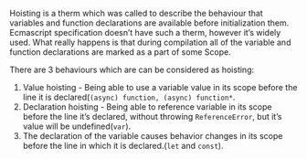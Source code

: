 Hoisting is a therm which was called to describe the behaviour that variables and function declarations are available before initialization them. Ecmascript specification doesn’t have such a therm, however it’s widely used. What really happens is that during compilation all of the variable and function declarations are marked as a part of some Scope.

There are 3 behaviours which are can be considered as hoisting:

1. Value hoisting - Being able to use a variable value in its scope before the line it is declared(`(async) function, (async) function*`.
2. Declaration hoisting - Being able to reference variable in its scope before the line it’s declared, without throwing `ReferenceError`, but it’s value will be undefined(`var`).
3. The declaration of the variable causes behavior changes in its scope before the line in which it is declared.(`let` and `const`).